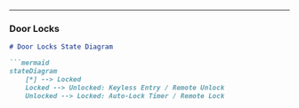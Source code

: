 
---

### **Door Locks**
```markdown
# Door Locks State Diagram

```mermaid
stateDiagram
    [*] --> Locked
    Locked --> Unlocked: Keyless Entry / Remote Unlock
    Unlocked --> Locked: Auto-Lock Timer / Remote Lock
